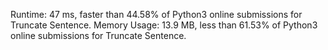 Runtime: 47 ms, faster than 44.58% of Python3 online submissions for Truncate Sentence.
Memory Usage: 13.9 MB, less than 61.53% of Python3 online submissions for Truncate Sentence.
